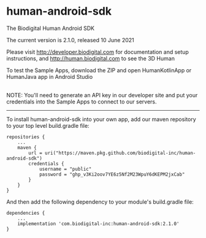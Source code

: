# human-android-sdk
The Biodigital Human Android SDK

The current version is 2.1.0, released 10 June 2021

Please visit http://developer.biodigital.com for documentation and setup instructions, and http://human.biodigital.com to see the 3D Human

To test the Sample Apps, download the ZIP and open HumanKotlinApp or HumanJava app in Android Studio<br><br>

NOTE: You'll need to generate an API key in our developer site and put your credentials into the Sample Apps to connect to our servers.

<hr>

To install human-android-sdk into your own app, add our maven repository to your top level build.gradle file:

    repositories {
    	...
        maven {
            url = uri("https://maven.pkg.github.com/biodigital-inc/human-android-sdk")
            credentials {
                username = "public"
                password = "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"
            }
        }
    }

And then add the following dependency to your module's build.gradle file:

    dependencies {
		...
		implementation 'com.biodigital-inc:human-android-sdk:2.1.0'
    }


